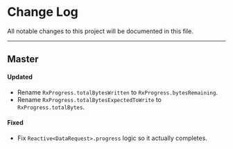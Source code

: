 # Change Log
All notable changes to this project will be documented in this file.

---

## Master

#### Updated

* Rename `RxProgress.totalBytesWritten` to `RxProgress.bytesRemaining`.
* Rename `RxProgress.totalBytesExpectedToWrite` to `RxProgress.totalBytes`.

#### Fixed

* Fix `Reactive<DataRequest>.progress` logic so it actually completes.
